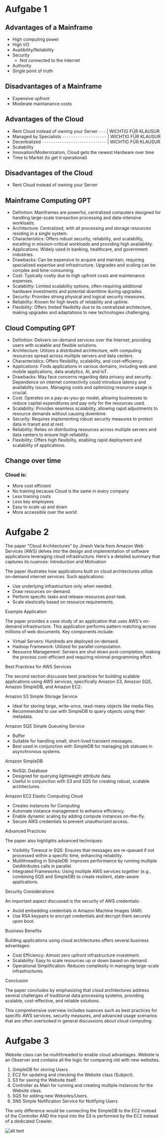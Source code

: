 # Aufgabe 1

## Advantages of a Mainframe

- High computing power
- High I/O
- Availibility/Reliability
- Security
  - Not connected to the internet
- Authority
- Single point of truth

## Disadvantages of a Mainframe

- Expensive upfront
- Moderate maintanance costs

## Advantages of the Cloud

- Rent Cloud instead of owning your Server ```---``` | WICHTIG FÜR KLAUSUR
- Managed by Specialists ```--------------------``` | WICHTIG FÜR KLAUSUR
- Decentralized ```-----------------------------``` | WICHTIG FÜR KLAUSUR
- Scalability
- Innovation/Modernization, Cloud gets the newest Hardware over time
- Time to Market (to get it operational)

## Disadvantages of the Cloud

- Rent Cloud instead of owning your Server

## Mainframe Computing GPT

- Definition: Mainframes are powerful, centralized computers designed for handling large-scale transaction processing and data-intensive workloads.
- Architecture: Centralized, with all processing and storage resources residing in a single system.
- Characteristics: Offers robust security, reliability, and scalability, excelling in mission-critical workloads and providing high availability.
- Applications: Widely used in banking, healthcare, and government industries.
- Drawbacks: Can be expensive to acquire and maintain, requiring specialized expertise and infrastructure. Upgrades and scaling can be complex and time-consuming.
- Cost: Typically costly due to high upfront costs and maintenance expenses.
- Scalability: Limited scalability options, often requiring additional hardware investments and potential downtime during upgrades.
- Security: Provides strong physical and logical security measures.
- Reliability: Known for high levels of reliability and uptime.
- Flexibility: Offers limited flexibility due to its centralized architecture, making upgrades and adaptations to new technologies challenging.

## Cloud Computing GPT

- Definition: Delivers on-demand services over the Internet, providing users with scalable and flexible solutions.
- Architecture: Utilizes a distributed architecture, with computing resources spread across multiple servers and data centers.
- Characteristics: Offers flexibility, scalability, and cost-efficiency.
- Applications: Finds applications in various domains, including web and mobile applications, data analytics, AI, and IoT.
- Drawbacks: May face concerns regarding data privacy and security. Dependence on internet connectivity could introduce latency and availability issues. Managing costs and optimizing resource usage is crucial.
- Cost: Operates on a pay-as-you-go model, allowing businesses to reduce capital expenditures and pay only for the resources used.
- Scalability: Provides seamless scalability, allowing rapid adjustments to resource demands without causing downtime.
- Security: Requires implementing robust security measures to protect data in transit and at rest.
- Reliability: Relies on distributing resources across multiple servers and data centers to ensure high reliability.
- Flexibility: Offers high flexibility, enabling rapid deployment and scalability of applications.

## Change over time

### Cloud is:

- More cost efficient
- No training because Cloud is the same in every company
- Less training costs
- Less key employees
- Easy to scale up and down
- More accessible over the world

# Aufgabe 2

The paper "Cloud Architectures" by Jinesh Varia from Amazon Web Services (AWS) delves into the design and implementation of software applications leveraging cloud infrastructure. Here's a detailed summary that captures its nuances:
Introduction and Motivation

The paper illustrates how applications built on cloud architectures utilize on-demand internet services. Such applications:

- Use underlying infrastructure only when needed.
- Draw resources on-demand.
- Perform specific tasks and release resources post-task.
- Scale elastically based on resource requirements.

Example Application

The paper provides a case study of an application that uses AWS's on-demand infrastructure. This application performs pattern matching across millions of web documents. Key components include:

- Virtual Servers: Hundreds are deployed on-demand.
- Hadoop Framework: Utilized for parallel computation.
- Resource Management: Servers are shut down post-completion, making the process cost-efficient and requiring minimal programming effort.

Best Practices for AWS Services

The second section discusses best practices for building scalable applications using AWS services, specifically Amazon S3, Amazon SQS, Amazon SimpleDB, and Amazon EC2:

Amazon S3 Simple Storage Service

- Ideal for storing large, write-once, read-many objects like media files.
- Recommended to use with SimpleDB to query objects using their metadata.

Amazon SQS Simple Queueing Service

- Buffer
- Suitable for handling small, short-lived transient messages.
- Best used in conjunction with SimpleDB for managing job statuses in asynchronous systems.

Amazon SimpleDB

- NoSQL Database
- Designed for querying lightweight attribute data.
- Useful in conjunction with S3 and SQS for creating robust, scalable architectures.

Amazon EC2 Elastic Computing Cloud

- Creates instances for Computing
- Automate instance management to enhance efficiency.
- Enable dynamic scaling by adding compute instances on-the-fly.
- Secure AWS credentials to prevent unauthorized access.

Advanced Practices

The paper also highlights advanced techniques:

- Visibility Timeout in SQS: Ensures that messages are re-queued if not processed within a specific time, enhancing reliability.
- Multithreading in SimpleDB: Improves performance by running multiple GetAttributes calls in parallel.
- Integrated Frameworks: Using multiple AWS services together (e.g., combining SQS and SimpleDB) to create resilient, state-aware applications.

Security Considerations

An important aspect discussed is the security of AWS credentials:

- Avoid embedding credentials in Amazon Machine Images (AMI).
- Use RSA keypairs to encrypt credentials and decrypt them securely upon boot.

Business Benefits

Building applications using cloud architectures offers several business advantages:

- Cost Efficiency: Almost zero upfront infrastructure investment.
- Scalability: Easy to scale resources up or down based on demand.
- Operational Simplification: Reduces complexity in managing large-scale infrastructures.

Conclusion

The paper concludes by emphasizing that cloud architectures address several challenges of traditional data processing systems, providing scalable, cost-effective, and reliable solutions.

This comprehensive overview includes nuances such as best practices for specific AWS services, security measures, and advanced usage scenarios that are often overlooked in general discussions about cloud computing.

# Aufgabe 3

Website class can be multithreaded to enable cloud advantages. Webiste is an Observer and contains all the logic for comparing old with new websites.

1. SimpleDB for storing Users.
2. EC2 for updating and checking the Website class (Subject).
3. S3 for saving the Website itself.
4. Controller as Main for running and creating multiple instances for the Website class.
5. SQS for adding new Websites/Users.
6. SNS Simple Notification Service for Notifying Users

The only difference would be connecting the SimpleDB to the EC2 instead of the Controller 
AND the input into the S3 is performed by the EC2 instead of a dedicated Crawler.

![alt text](image.png)
